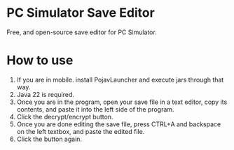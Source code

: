 # PC Simulator Save Editor

Free, and open-source save editor for PC Simulator.

# How to use
1. If you are in mobile. install PojavLauncher and execute jars through that way.
2. Java 22 is required.
3. Once you are in the program, open your save file in a text editor, copy its contents, and paste it into the left side of the program.
4. Click the decrypt/encrypt button.
5. Once you are done editing the save file, press CTRL+A and backspace on the left textbox, and paste the edited file.
6. Click the button again.